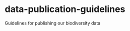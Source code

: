 data-publication-guidelines
===========================

Guidelines for publishing our biodiversity data
